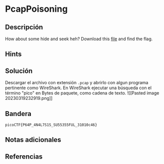 # PcapPoisoning

## Descripción
How about some hide and seek heh? Download this [file](https://artifacts.picoctf.net/c/377/trace.pcap) and find the flag.

## Hints


## Solución
Descargar el archivo con extensión ``.pcap`` y abrirlo con algun programa pertinente como WireShark.
En WireShark ejecutar una búsqueda con el término "pico" en Bytes de paquete, como cadena de texto.
![[Pasted image 20230319232919.png]]

## Bandera 
```
picoCTF{P64P_4N4L7S1S_SU55355FUL_31010c46}
```

## Notas adicionales


## Referencias

